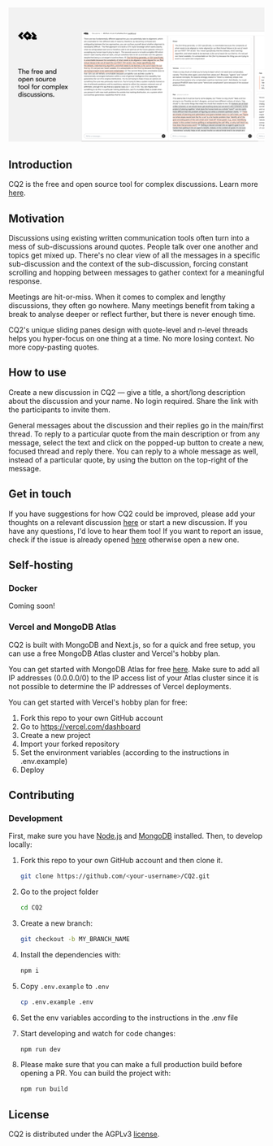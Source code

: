 <img src="./public/meta.png" alt="CQ2 banner"/>

## Introduction

CQ2 is the free and open source tool for complex discussions. Learn more [here](https://cq2.co).

## Motivation

Discussions using existing written communication tools often turn into a mess of sub-discussions around quotes. People talk over one another and topics get mixed up. There's no clear view of all the messages in a specific sub-discussion and the context of the sub-discussion, forcing constant scrolling and hopping between messages to gather context for a meaningful response.

Meetings are hit-or-miss. When it comes to complex and lengthy discussions, they often go nowhere. Many meetings benefit from taking a break to analyse deeper or reflect further, but there is never enough time.

CQ2's unique sliding panes design with quote-level and n-level threads helps you hyper-focus on one thing at a time. No more losing context. No more copy-pasting quotes.

## How to use

Create a new discussion in CQ2 — give a title, a short/long description about the discussion and your name. No login required. Share the link with the participants to invite them.

General messages about the discussion and their replies go in the main/first thread. To reply to a particular quote from the main description or from any message, select the text and click on the popped-up button to create a new, focused thread and reply there. You can reply to a whole message as well, instead of a particular quote, by using the button on the top-right of the message.

## Get in touch

If you have suggestions for how CQ2 could be improved, please add your thoughts on a relevant discussion [here](https://github.com/cq2-co/cq2/discussions/) or start a new discussion. If you have any questions, I'd love to hear them too! If you want to report an issue, check if the issue is already opened [here](https://github.com/cq2-co/cq2/issues) otherwise open a new one.

## Self-hosting

### Docker

Coming soon!

### Vercel and MongoDB Atlas

CQ2 is built with MongoDB and Next.js, so for a quick and free setup, you can use a free MongoDB Atlas cluster and Vercel's hobby plan.

You can get started with MongoDB Atlas for free [here](https://www.mongodb.com/basics/mongodb-atlas-tutorial). Make sure to add all IP addresses (0.0.0.0/0) to the IP access list of your Atlas cluster since it is not possible to determine the IP addresses of Vercel deployments.

You can get started with Vercel's hobby plan for free:

1. Fork this repo to your own GitHub account
2. Go to https://vercel.com/dashboard
3. Create a new project
4. Import your forked repository
5. Set the environment variables (according to the instructions in .env.example)
6. Deploy

## Contributing

### Development

First, make sure you have [Node.js](https://nodejs.org/en/) and [MongoDB](https://www.mongodb.com/docs/manual/installation/#mongodb-installation-tutorials) installed. Then, to develop locally:

1. Fork this repo to your own GitHub account and then clone it.

   ```sh
   git clone https://github.com/<your-username>/CQ2.git
   ```

2. Go to the project folder

   ```sh
   cd CQ2
   ```

3. Create a new branch:

   ```sh
   git checkout -b MY_BRANCH_NAME
   ```

4. Install the dependencies with:

   ```sh
   npm i
   ```

5. Copy `.env.example` to `.env`

   ```sh
   cp .env.example .env
   ```

6. Set the env variables according to the instructions in the .env file

7. Start developing and watch for code changes:

   ```sh
   npm run dev
   ```

8. Please make sure that you can make a full production build before opening a PR. You can build the project with:

   ```sh
   npm run build
   ```

## License

CQ2 is distributed under the AGPLv3 [license](https://github.com/cq2-co/cq2/blob/main/LICENSE).
